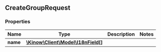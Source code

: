 ## CreateGroupRequest

### Properties
Name | Type | Description | Notes
------------ | ------------- | ------------- | -------------
**name** | [**\Kinow\Client\Model\I18nField[]**](#I18nField) |  | 


